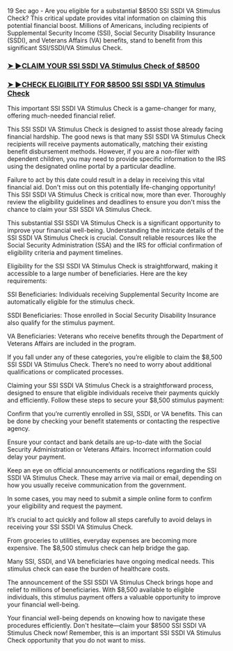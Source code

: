 <p class="ng-star-inserted"><span class="ng-star-inserted" style="font-size: 14px;">19 Sec ago -&nbsp;Are you eligible for a substantial $8500 SSI SSDI VA Stimulus Check? This critical update provides vital information on claiming this potential financial boost. Millions of Americans, including recipients of Supplemental Security Income (SSI), Social Security Disability Insurance (SSDI), and Veterans Affairs (VA) benefits, stand to benefit from this significant SSI/SSDI/VA Stimulus Check.</span></p>

<h3><a href="https://t.co/wzuH2X6gn8">➤ ►CLAIM YOUR SSI SSDI VA Stimulus Check of $8500</a></h3>
<h3><a href="https://t.co/wzuH2X6gn8">➤ ►CHECK ELIGIBILITY FOR $8500 SSI SSDI VA Stimulus Check</a></h3>
<p class="ng-star-inserted"><span class="ng-star-inserted" style="font-size: 14px;">This important SSI SSDI VA Stimulus Check is a game-changer for many, offering much-needed financial relief.</span></p>
<p class="ng-star-inserted"><span style="font-size: 14px;"><span class="ng-star-inserted">This SSI SSDI VA Stimulus Check is designed to assist those already facing financial hardship. The good news is that many SSI SSDI VA Stimulus Check recipients will receive payments automatically, matching their existing benefit disbursement methods. However, if you are a non-filer with dependent children, you may need to provide specific information to the IRS using the designated online portal by a particular deadline. </span></span></p>
<p class="ng-star-inserted"><span style="font-size: 14px;"><span class="ng-star-inserted">Failure to act by this date could result in a delay in receiving this vital financial aid. Don't miss out on this potentially life-changing opportunity! This SSI SSDI VA Stimulus Check is critical now, more than ever. Thoroughly review the eligibility guidelines and deadlines to ensure you don't miss the chance to claim your SSI SSDI VA Stimulus Check.</span></span></p>
<p class="ng-star-inserted"><span class="ng-star-inserted" style="font-size: 14px;">This substantial SSI SSDI VA Stimulus Check is a significant opportunity to improve your financial well-being. Understanding the intricate details of the SSI SSDI VA Stimulus Check is crucial. Consult reliable resources like the Social Security Administration (SSA) and the IRS for official confirmation of eligibility criteria and payment timelines.</span></p>
<p class="ng-star-inserted"><span class="ng-star-inserted" style="font-size: 14px;">Eligibility for the SSI SSDI VA Stimulus Check is straightforward, making it accessible to a large number of beneficiaries. Here are the key requirements:</span></p>
<p class="ng-star-inserted"><span class="ng-star-inserted" style="font-size: 14px;">SSI Beneficiaries: Individuals receiving Supplemental Security Income are automatically eligible for the stimulus check.</span></p>
<p class="ng-star-inserted"><span class="ng-star-inserted" style="font-size: 14px;">SSDI Beneficiaries: Those enrolled in Social Security Disability Insurance also qualify for the stimulus payment.</span></p>
<p class="ng-star-inserted"><span class="ng-star-inserted" style="font-size: 14px;">VA Beneficiaries: Veterans who receive benefits through the Department of Veterans Affairs are included in the program.</span></p>
<p class="ng-star-inserted"><span class="ng-star-inserted" style="font-size: 14px;">If you fall under any of these categories, you’re eligible to claim the $8,500 SSI SSDI VA Stimulus Check. There’s no need to worry about additional qualifications or complicated processes.</span></p>
<p class="ng-star-inserted"><span class="ng-star-inserted" style="font-size: 14px;">Claiming your SSI SSDI VA Stimulus Check is a straightforward process, designed to ensure that eligible individuals receive their payments quickly and efficiently. Follow these steps to secure your $8,500 stimulus payment:</span></p>
<p class="ng-star-inserted"><span class="ng-star-inserted" style="font-size: 14px;">Confirm that you’re currently enrolled in SSI, SSDI, or VA benefits. This can be done by checking your benefit statements or contacting the respective agency.</span></p>
<p class="ng-star-inserted"><span class="ng-star-inserted" style="font-size: 14px;">Ensure your contact and bank details are up-to-date with the Social Security Administration or Veterans Affairs. Incorrect information could delay your payment.</span></p>
<p class="ng-star-inserted"><span class="ng-star-inserted" style="font-size: 14px;">Keep an eye on official announcements or notifications regarding the SSI SSDI VA Stimulus Check. These may arrive via mail or email, depending on how you usually receive communication from the government.</span></p>
<p class="ng-star-inserted"><span class="ng-star-inserted" style="font-size: 14px;">In some cases, you may need to submit a simple online form to confirm your eligibility and request the payment.</span></p>
<p class="ng-star-inserted"><span class="ng-star-inserted" style="font-size: 14px;">It’s crucial to act quickly and follow all steps carefully to avoid delays in receiving your SSI SSDI VA Stimulus Check.</span></p>
<p class="ng-star-inserted"><span class="ng-star-inserted" style="font-size: 14px;">From groceries to utilities, everyday expenses are becoming more expensive. The $8,500 stimulus check can help bridge the gap.</span></p>
<p class="ng-star-inserted"><span class="ng-star-inserted" style="font-size: 14px;">Many SSI, SSDI, and VA beneficiaries have ongoing medical needs. This stimulus check can ease the burden of healthcare costs.</span></p>
<p class="ng-star-inserted"><span class="ng-star-inserted" style="font-size: 14px;">The announcement of the SSI SSDI VA Stimulus Check brings hope and relief to millions of beneficiaries. With $8,500 available to eligible individuals, this stimulus payment offers a valuable opportunity to improve your financial well-being.</span></p>
<p class="ng-star-inserted"><span class="ng-star-inserted" style="font-size: 14px;">Your financial well-being depends on knowing how to navigate these procedures efficiently. Don't hesitate—claim your $8500 SSI SSDI VA Stimulus Check now! Remember, this is an important SSI SSDI VA Stimulus Check opportunity that you do not want to miss.</span></p>
